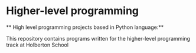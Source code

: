 # Higher-level programming

** High level programming projects based in Python language:**

This repository contains programs written for the higher-level programming track at Holberton School